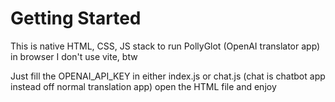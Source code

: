 # Getting Started

This is native HTML, CSS, JS stack to run PollyGlot (OpenAI translator app) in browser
I don't use vite, btw

Just fill the OPENAI_API_KEY in either index.js or chat.js (chat is chatbot app instead off normal translation app)
open the HTML file and enjoy

